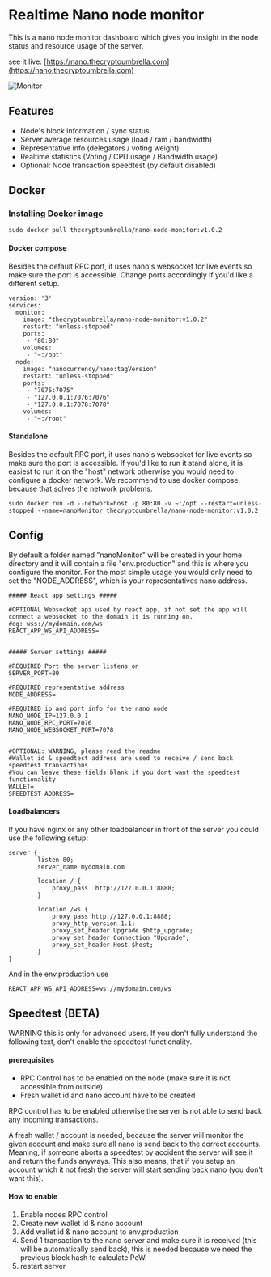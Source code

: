 # Realtime Nano node monitor

This is a nano node monitor dashboard which gives you insight in the node status and resource usage of the server.

see it live: [https://nano.thecryptoumbrella.com](https://nano.thecryptoumbrella.com)

![Monitor](https://i.imgur.com/Cixcicl.png)

## Features
- Node's block information / sync status
- Server average resources usage (load / ram / bandwidth)
- Representative info (delegators / voting weight)
- Realtime statistics (Voting / CPU usage / Bandwidth usage)
- Optional: Node transaction speedtest (by default disabled)

## Docker

### Installing Docker image

    sudo docker pull thecryptoumbrella/nano-node-monitor:v1.0.2

#### Docker compose

Besides the default RPC port, it uses nano's websocket for live events so make sure the port is accessible.
Change ports accordingly if you'd like a different setup.

```
version: '3'
services:
  monitor:
    image: "thecryptoumbrella/nano-node-monitor:v1.0.2"
    restart: "unless-stopped"
    ports:
     - "80:80"
    volumes:
     - "~:/opt"
  node:
    image: "nanocurrency/nano:tagVersion"
    restart: "unless-stopped"
    ports:
     - "7075:7075"
     - "127.0.0.1:7076:7076"
     - "127.0.0.1:7078:7078"
    volumes:
     - "~:/root"
```

#### Standalone

Besides the default RPC port, it uses nano's websocket for live events so make sure the port is accessible.
If you'd like to run it stand alone, it is easiest to run it on the "host" network otherwise you would need to configure a docker network.
We recommend to use docker compose, because that solves the network problems.
 

    sudo docker run -d --network=host -p 80:80 -v ~:/opt --restart=unless-stopped --name=nanoMonitor thecryptoumbrella/nano-node-monitor:v1.0.2


## Config

By default a folder named "nanoMonitor" will be created in your home directory and it will contain a file "env.production" and this is where you configure the monitor.
For the most simple usage you would only need to set the "NODE_ADDRESS", which is your representatives nano address.

```
##### React app settings #####

#OPTIONAL Websocket api used by react app, if not set the app will connect a websocket to the domain it is running on.
#eg: wss://mydomain.com/ws
REACT_APP_WS_API_ADDRESS=


##### Server settings #####

#REQUIRED Port the server listens on
SERVER_PORT=80

#REQUIRED representative address
NODE_ADDRESS=

#REQUIRED ip and port info for the nano node
NANO_NODE_IP=127.0.0.1
NANO_NODE_RPC_PORT=7076
NANO_NODE_WEBSOCKET_PORT=7078


#OPTIONAL: WARNING, please read the readme
#Wallet id & speedtest address are used to receive / send back speedtest transactions
#You can leave these fields blank if you dont want the speedtest functionality
WALLET=
SPEEDTEST_ADDRESS=

```
#### Loadbalancers

If you have nginx or any other loadbalancer in front of the server you could use the following setup:

```
server {
		listen 80;
		server_name mydomain.com	

		location / {
			proxy_pass  http://127.0.0.1:8888;
		}

		location /ws {
			proxy_pass http://127.0.0.1:8888;
			proxy_http_version 1.1;
			proxy_set_header Upgrade $http_upgrade;
			proxy_set_header Connection "Upgrade";
			proxy_set_header Host $host;
		}
}

```
And in the env.production use
 
	REACT_APP_WS_API_ADDRESS=ws://mydomain.com/ws


## Speedtest (BETA)

WARNING this is only for advanced users. If you don't fully understand the following text, don't enable the speedtest functionality.


#### prerequisites
- RPC Control has to be enabled on the node (make sure it is not accessible from outside)
- Fresh wallet id and nano account have to be created


RPC control has to be enabled otherwise the server is not able to send back any incoming transactions.

A fresh wallet / account is needed, because the server will monitor the given account and make sure all nano is send back to the correct accounts.
Meaning, if someone aborts a speedtest by accident the server will see it and return the funds anyways.
This also means, that if you setup an account which it not fresh the server will start sending back nano (you don't want this).


#### How to enable

1. Enable nodes RPC control
2. Create new wallet id & nano account
3. Add wallet id & nano account to env.production
4. Send 1 transaction to the nano server and make sure it is received (this will be automatically send back), this is needed because we need the previous block hash to calculate PoW.   
5. restart server

 

